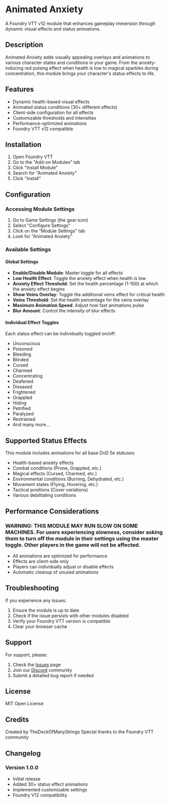 # Animated Anxiety

A Foundry VTT v12 module that enhances gameplay immersion through dynamic visual effects and status animations.

## Description

Animated Anxiety adds visually appealing overlays and animations to various character states and conditions in your game. From the anxiety-inducing red pulsing effect when health is low to magical sparkles during concentration, this module brings your character's status effects to life.

## Features

- Dynamic health-based visual effects
- Animated status conditions (30+ different effects)
- Client-side configuration for all effects
- Customizable thresholds and intensities
- Performance-optimized animations
- Foundry VTT v12 compatible

## Installation

1. Open Foundry VTT
2. Go to the "Add-on Modules" tab
3. Click "Install Module"
4. Search for "Animated Anxiety"
5. Click "Install"

## Configuration

### Accessing Module Settings

1. Go to Game Settings (the gear icon)
2. Select "Configure Settings"
3. Click on the "Module Settings" tab
4. Look for "Animated Anxiety"

### Available Settings

#### Global Settings

- **Enable/Disable Module**: Master toggle for all effects
- **Low Health Effect**: Toggle the anxiety effect when health is low
- **Anxiety Effect Threshold**: Set the health percentage (1-100) at which the anxiety effect begins
- **Show Veins Overlay**: Toggle the additional veins effect for critical health
- **Veins Threshold**: Set the health percentage for the veins overlay
- **Maximum Animation Speed**: Adjust how fast animations pulse
- **Blur Amount**: Control the intensity of blur effects

#### Individual Effect Toggles

Each status effect can be individually toggled on/off:

- Unconscious
- Poisoned
- Bleeding
- Blinded
- Cursed
- Charmed
- Concentrating
- Deafened
- Diseased
- Frightened
- Grappled
- Hiding
- Petrified
- Paralyzed
- Restrained
- And many more...

## Supported Status Effects

This module includes animations for all base DnD 5e statuses:

- Health-based anxiety effects
- Combat conditions (Prone, Grappled, etc.)
- Magical effects (Cursed, Charmed, etc.)
- Environmental conditions (Burning, Dehydrated, etc.)
- Movement states (Flying, Hovering, etc.)
- Tactical positions (Cover variations)
- Various debilitating conditions

## Performance Considerations

### WARNING: THIS MODULE MAY RUN SLOW ON SOME MACHINES. For users experiencing slowness, consider asking them to turn off the module in their settings using the master toggle. Other players in the game will not be affected.

- All animations are optimized for performance
- Effects are client-side only
- Players can individually adjust or disable effects
- Automatic cleanup of unused animations

## Troubleshooting

If you experience any issues:

1. Ensure the module is up to date
2. Check if the issue persists with other modules disabled
3. Verify your Foundry VTT version is compatible
4. Clear your browser cache

## Support

For support, please:

1. Check the [Issues](your-github-issues-link) page
2. Join our [Discord](your-discord-link) community
3. Submit a detailed bug report if needed

## License

MIT Open License

## Credits

Created by TheDeckOfManyStrings
Special thanks to the Foundry VTT community

## Changelog

### Version 1.0.0

- Initial release
- Added 30+ status effect animations
- Implemented customizable settings
- Foundry V12 compatibility

